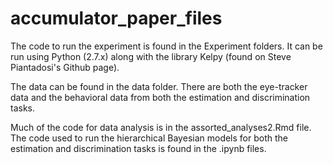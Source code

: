 # accumulator_paper_files

The code to run the experiment is found in the Experiment folders. It can be run using Python (2.7.x) along with the library Kelpy (found on Steve Piantadosi's Github page).

The data can be found in the data folder. There are both the eye-tracker data and the behavioral data from both the estimation and discrimination tasks.

Much of the code for data analysis is in the assorted_analyses2.Rmd file. The code used to run the hierarchical Bayesian models for both the estimation and discrimination tasks is found in the .ipynb files.